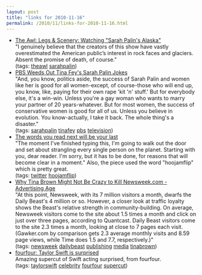 ```yaml
---
layout: post
title: "links for 2010-11-16"
permalink: /2010/11/links-for-2010-11-16.html
---
```


<ul class="delicious"><li>
                <div class="delicious-link"><a href="http://www.theawl.com/2010/11/legs-scenery-watching-sarah-palins-alaska/2/">The Awl:  Legs &amp; Scenery: Watching &quot;Sarah Palin&#039;s Alaska&quot;</a></div>
                <div class="delicious-extended">&quot;I genuinely believe that the creators of this show have vastly overestimated the American public’s interest in rock faces and glaciers. Absent the promise of death, of course.&quot;</div>
                <div class="delicious-tags">(tags: <a href="http://www.delicious.com/msippey/theawl">theawl</a> <a href="http://www.delicious.com/msippey/sarahpalin">sarahpalin</a>)</div>
            </li><li>
                <div class="delicious-link"><a href="http://gawker.com/5691590/pbs-weeds-out-tina-feys-sarah-palin-jokes">PBS Weeds Out Tina Fey&#039;s Sarah Palin Jokes</a></div>
                <div class="delicious-extended">&quot;And, you know, politics aside, the success of Sarah Palin and women like her is good for all women-except, of course-those who will end up, you know, like, paying for their own rape &#039;kit &#039;n&#039; stuff.&#039; But for everybody else, it&#039;s a win-win. Unless you&#039;re a gay woman who wants to marry your partner of 20 years-whatever. But for most women, the success of conservative women is good for all of us. Unless you believe in evolution. You know-actually, I take it back. The whole thing&#039;s a disaster.&quot;</div>
                <div class="delicious-tags">(tags: <a href="http://www.delicious.com/msippey/sarahpalin">sarahpalin</a> <a href="http://www.delicious.com/msippey/tinafey">tinafey</a> <a href="http://www.delicious.com/msippey/pbs">pbs</a> <a href="http://www.delicious.com/msippey/television">television</a>)</div>
            </li><li>
                <div class="delicious-link"><a href="http://www.guardian.co.uk/commentisfree/2010/nov/15/charlie-brooker-twitter-terror-conviction">The words you read next will be your last</a></div>
                <div class="delicious-extended">&quot;The moment I&#039;ve finished typing this, I&#039;m going to walk out the door and set about strangling every single person on the planet. Starting with you, dear reader. I&#039;m sorry, but it has to be done, for reasons that will become clear in a moment.&quot; Also, the piece used the word &quot;hoojamflip&quot; which is pretty great.</div>
                <div class="delicious-tags">(tags: <a href="http://www.delicious.com/msippey/twitter">twitter</a> <a href="http://www.delicious.com/msippey/hoojamflip">hoojamflip</a>)</div>
            </li><li>
                <div class="delicious-link"><a href="http://adage.com/mediaworks/article?article_id=147136">Why Tina Brown Might Not Be Crazy to Kill Newsweek.com - Advertising Age</a></div>
                <div class="delicious-extended">&quot;At this point, Newsweek, with its 7 million visitors a month, dwarfs the Daily Beast&#039;s 4 million or so. However, a closer look at traffic loyalty shows the Beast&#039;s relative strength in community-building. On average, Newsweek visitors come to the site about 1.5 times a month and click on just over three pages, according to Quantcast. Daily Beast visitors come to the site 2.3 times a month, looking at close to 7 pages each visit. (Gawker.com by comparison gets 2.3 average monthly visits and 8.59 page views, while Time does 1.5 and 7.7, respectively.)&quot;</div>
                <div class="delicious-tags">(tags: <a href="http://www.delicious.com/msippey/newsweek">newsweek</a> <a href="http://www.delicious.com/msippey/dailybeast">dailybeast</a> <a href="http://www.delicious.com/msippey/publishing">publishing</a> <a href="http://www.delicious.com/msippey/media">media</a> <a href="http://www.delicious.com/msippey/tinabrown">tinabrown</a>)</div>
            </li><li>
                <div class="delicious-link"><a href="http://fourfour.typepad.com/fourfour/2010/11/taylor-swift-is-surprised.html">fourfour: Taylor Swift is surprised</a></div>
                <div class="delicious-extended">Amazing supercut of Swift acting surprised, from fourfour.</div>
                <div class="delicious-tags">(tags: <a href="http://www.delicious.com/msippey/taylorswift">taylorswift</a> <a href="http://www.delicious.com/msippey/celebrity">celebrity</a> <a href="http://www.delicious.com/msippey/fourfour">fourfour</a> <a href="http://www.delicious.com/msippey/supercut">supercut</a>)</div>
            </li></ul>



